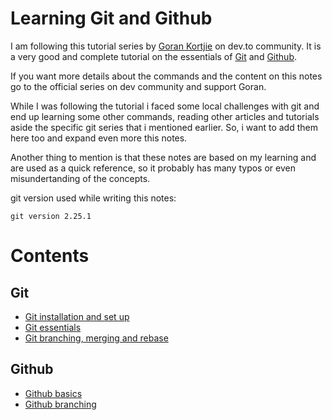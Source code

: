 # Learning Git and Github

I am following this tutorial series by
[Goran Kortjie](https://dev.to/ifierygod/git-and-github-the-complete-guides-chapter1-23cp)
on dev.to community. It is a very good and complete tutorial on the essentials of
[Git](https://git-scm.com) and [Github](https://github.com).

If you want more details about the commands and the content on this notes go to the
official series on dev community and support Goran.

While I was following the tutorial i faced some local challenges with git and end
up learning some other commands, reading other articles and tutorials aside the
specific git series that i mentioned earlier. So, i want to add them here too and
expand even more this notes.

Another thing to mention is that these notes are based on my learning and are used
as a quick reference, so it probably has many typos or even misundertanding of the
concepts.

git version used while writing this notes:
```
git version 2.25.1
```

# Contents

## Git
* [Git installation and set up](docs/git/setup.md)
* [Git essentials](docs/git/essentials.md)
* [Git branching, merging and rebase](docs/git/branching.md)

## Github
* [Github basics](docs/github/basics.md)
* [Github branching](docs/github/github-branching.md)